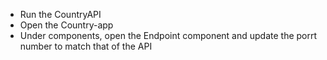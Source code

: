 * Run the CountryAPI
* Open the Country-app
* Under components, open the Endpoint component and update the porrt number to match that of the API
